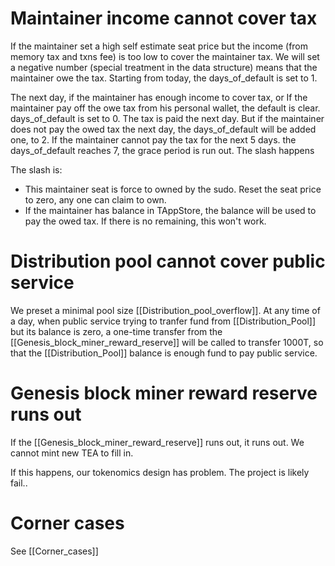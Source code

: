 # Maintainer income cannot cover tax
If the maintainer set a high self estimate seat price but the income (from memory tax and txns fee) is too low to cover the maintainer tax. 
We will set a negative number (special treatment in the data structure) means that the maintainer owe the tax. Starting from today, the days_of_default is set to 1.

The next day, if the maintainer has enough income to cover tax, or If the maintainer pay off the owe tax from his personal wallet, the default is clear. days_of_default is set to 0. The tax is paid the next day.
But if the maintainer does not pay the owed tax the next day, the days_of_default will be added one, to 2. 
If the maintainer cannot pay the tax for the next 5 days. the days_of_default reaches 7, the grace period is run out. The slash happens

The slash is:
- This maintainer seat is force to owned by the sudo. Reset the seat price to zero, any one can claim to own.
- If the maintainer has balance in TAppStore, the balance will be used to pay the owed tax. If there is no remaining, this won't work.

# Distribution pool cannot cover public service
We preset a minimal pool size [[Distribution_pool_overflow]]. At any time of a day, when public service trying to tranfer fund from [[Distribution_Pool]] but its balance is zero,  a one-time transfer from the [[Genesis_block_miner_reward_reserve]]  will be called to transfer 1000T, so that the [[Distribution_Pool]] balance is enough fund to pay public service.

# Genesis block miner reward reserve runs out
If the [[Genesis_block_miner_reward_reserve]] runs out, it runs out. We cannot mint new TEA to fill in.

If this happens, our tokenomics design has problem. The project is likely fail..

# Corner cases
See [[Corner_cases]]